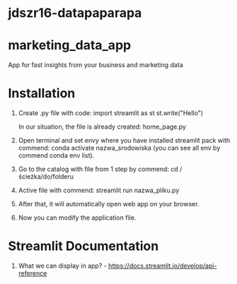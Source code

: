 # jdszr16-datapaparapa

# marketing_data_app
App for fast insights from your business and marketing data

# Installation
1. Create .py file with code:
    import streamlit as st
    st.write("Hello")

    In our situation, the file is already created: home_page.py

2. Open terminal and set envy where you have installed streamlit pack with commend: conda activate nazwa_srodowiska (you can see all env by commend conda env list).

3. Go to the catalog with file from 1 step by commend: cd /ścieżka/do/folderu 

4. Active file with commend: streamlit run nazwa_pliku.py

5. After that, it will automatically open web app on your browser.

6. Now you can modify the application file.

# Streamlit Documentation

1. What we can display in app? - https://docs.streamlit.io/develop/api-reference